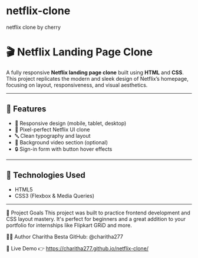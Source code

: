 # netflix-clone
netflix clone by cherry
# 🎬 Netflix Landing Page Clone

A fully responsive **Netflix landing page clone** built using **HTML** and **CSS**. This project replicates the modern and sleek design of Netflix’s homepage, focusing on layout, responsiveness, and visual aesthetics.

---

## 🚀 Features

- 📱 Responsive design (mobile, tablet, desktop)
- 🎨 Pixel-perfect Netflix UI clone
- 🔤 Clean typography and layout
- 🎥 Background video section (optional)
- 🔒 Sign-in form with button hover effects

---

## 🧰 Technologies Used

- HTML5  
- CSS3 (Flexbox & Media Queries)

---

📌 Project Goals
This project was built to practice frontend development and CSS layout mastery. It's perfect for beginners and a great addition to your portfolio for internships like Flipkart GRiD and more.

👩‍💻 Author
Charitha Besta
GitHub: @charitha277

🔗 Live Demo
👉 https://charitha277.github.io/netflix-clone/

